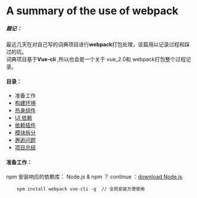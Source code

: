 # A summary of the use of webpack

##### 题记：
   最近几天在对自己写的词典项目进行**webpack**打包处理，该篇用以记录过程和踩过的坑。  
   词典项目基于**Vue-cli** ,所以也会是一个关于 vue_2.0和 webpack打包整个过程记录。

#### 目录：
 - 准备工作
 - [构建环境](./recording/created_vue-cli.mdown)
 - [热身组件](./recording/learning_components.mdown)
 - [UI 依赖](./recording/about_ElementUi.mdown)
 - [依赖插件](./recording/about_links.mdown)
 - [模块拆分](./recording/modules_disassemble.mdown)
 - [邂逅问题](./recording/some_questions.mdown)
 - [项目总结](./recording/summary.mdown)  

#### 准备工作：
npm 安装响应的依赖库：
    Node.js & npm ？ continue ：[download Node.js](https://nodejs.org/en/)
```node
    npm install webpack vue-cli -g  // 全局安装方便使用
```
